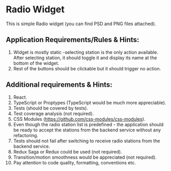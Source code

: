 # Radio Widget

This is simple Radio widget (you can find PSD and PNG files attached).

## Application Requirements/Rules & Hints:

1. Widget is mostly static -selecting station is the only action available. After selecting station, it should toggle it and display its name at the bottom of the widget.
2. Rest of the buttons should be clickable but it should trigger no action.

## Additional requirements & Hints:

1. React.
2. TypeScript or Proptypes (TypeScript would be much more appreciable).
3. Tests (should be covered by tests).
4. Test coverage analysis (not required).
5. CSS Modules (https://github.com/css-modules/css-modules).
6. Even though the radio station list is predefined - the application should be ready to accept the stations from the backend service without any refactoring.
7. Tests should not fail after switching to receive radio stations from the backend service.
8. Redux Saga or Redux could be used (not required).
9. Transition/motion smoothness would be appreciated (not required).
10. Pay attention to code quality, formatting, conventions etc.
